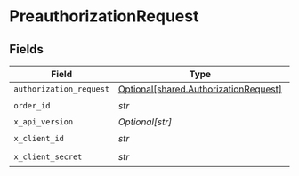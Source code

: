 # PreauthorizationRequest


## Fields

| Field                                                                                | Type                                                                                 | Required                                                                             | Description                                                                          |
| ------------------------------------------------------------------------------------ | ------------------------------------------------------------------------------------ | ------------------------------------------------------------------------------------ | ------------------------------------------------------------------------------------ |
| `authorization_request`                                                              | [Optional[shared.AuthorizationRequest]](../../models/shared/authorizationrequest.md) | :heavy_minus_sign:                                                                   | N/A                                                                                  |
| `order_id`                                                                           | *str*                                                                                | :heavy_check_mark:                                                                   | N/A                                                                                  |
| `x_api_version`                                                                      | *Optional[str]*                                                                      | :heavy_minus_sign:                                                                   | N/A                                                                                  |
| `x_client_id`                                                                        | *str*                                                                                | :heavy_check_mark:                                                                   | N/A                                                                                  |
| `x_client_secret`                                                                    | *str*                                                                                | :heavy_check_mark:                                                                   | N/A                                                                                  |